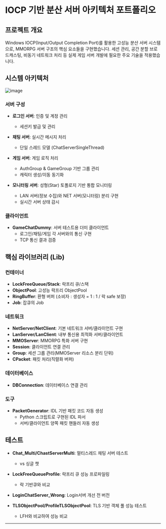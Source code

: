 # IOCP 기반 분산 서버 아키텍처 포트폴리오

## 프로젝트 개요
Windows IOCP(Input/Output Completion Port)를 활용한 고성능 분산 서버 시스템으로, MMORPG 서버 구조의 핵심 요소들을 구현했습니다. 세션 관리, 공간 분할 브로드캐스팅, 비동기 네트워크 처리 등 실제 게임 서버 개발에 필요한 주요 기술을 적용했습니다.

## 시스템 아키텍처
![image](https://github.com/user-attachments/assets/683f6b85-20bf-48ac-9533-3394f7c1d1e6)

### 서버 구성

- **로그인 서버**: 인증 및 계정 관리
  - 세션키 발급 및 관리

- **채팅 서버**: 실시간 메시지 처리
  - 단일 스레드 모델 (ChatServerSingleThread)

- **게임 서버**: 게임 로직 처리
  - AuthGroup & GameGroup 기반 그룹 관리
  - 캐릭터 생성/이동 동기화

- **모니터링 서버**: 성형(Star) 토폴로지 기반 통합 모니터링
  - LAN 서버(정보 수집)와 NET 서버(모니터링) 분리 구현
  - 실시간 서버 상태 감시

### 클라이언트
- **GameChatDummy**: 서버 테스트용 더미 클라이언트
  - 로그인/채팅/게임 각 서버와의 통신 구현
  - TCP 통신 결과 검증

## 핵심 라이브러리 (Lib)

### 컨테이너
- **LockFreeQueue/Stack**: 락프리 큐/스택
- **ObjectPool**: 고성능 락프리 ObjectPool
- **RingBuffer**: 환형 버퍼 (소비자 : 생성자 = 1 : 1 / 락 safe 보장)
- **Job**: 잡큐의 Job

### 네트워크
- **NetServer/NetClient**: 기본 네트워크 서버/클라이언트 구현
- **LanServer/LanClient**: 내부 통신용 최적화 서버/클라이언트
- **MMOServer**: MMORPG 특화 서버 구현
- **Session**: 클라이언트 연결 관리
- **Group**: 세션 그룹 관리(MMOServer 리소스 분리 단위)
- **CPacket**: 패킷 처리(직렬화 버퍼)

### 데이터베이스
- **DBConnection**: 데이터베이스 연결 관리

### 도구
- **PacketGenerator**: IDL 기반 패킷 코드 자동 생성
  - Python 스크립트로 구현된 IDL 파서
  - 서버/클라이언트 양쪽 패킷 핸들러 자동 생성

## 테스트
- **Chat_Multi/ChastServerMulti**: 멀티스레드 채팅 서버 테스트
  - vs 싱글 챗

- **LockFreeQueueProfile**: 락프리 큐 성능 프로파일링
  - 락 기반큐와 비교

- **LoginChatServer_Wrong**: Login서버 개선 전 버전
  
- **TLSObjectPool/ProfileTLSObjectPool**: TLS 기반 객체 풀 성능 테스트
  - LFH와 비교하여 성능 비교
    
---
